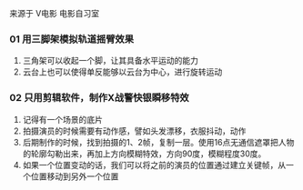 来源于 V电影 电影自习室 
### 01 用三脚架模拟轨道摇臂效果
1. 三角架可以收起一个脚，让其具备水平运动的能力
2. 云台上也可以使得单反能够以云台为中心，进行旋转运动

### 02 只用剪辑软件，制作X战警快银瞬移特效
1. 记得有一个场景的底片
2. 拍摄演员的时候需要有动作感，譬如头发漂移，衣服抖动，动作
3. 后期制作的时候，找到拍摄的1、2帧，复制一层。使用16点无通信遮罩把人物的轮廓勾勒出来，再加上方向模糊特效，方向90度，模糊程度30度。
4. 如果一个位置变动的话，我们可以将之前的演员的位置通过建立关键帧，从一个位置移动到另外一个位置
